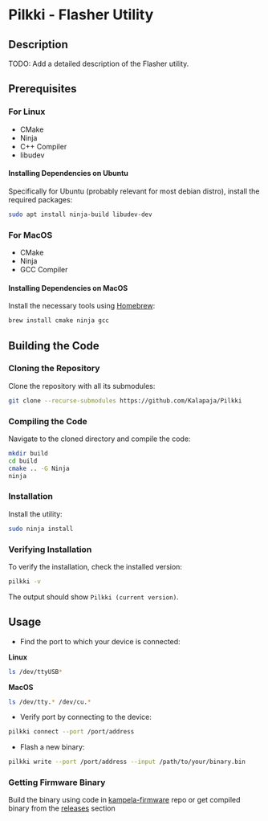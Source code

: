 Pilkki - Flasher Utility
===============

Description
-----------

TODO: Add a detailed description of the Flasher utility.

Prerequisites
-------------

### For Linux

*   CMake
*   Ninja
*   C++ Compiler
*   libudev

#### Installing Dependencies on Ubuntu

Specifically for Ubuntu (probably relevant for most debian distro), install the required packages:

```sh
sudo apt install ninja-build libudev-dev
```

### For MacOS

*   CMake
*   Ninja
*   GCC Compiler

#### Installing Dependencies on MacOS

Install the necessary tools using [Homebrew](https://brew.sh/):

```sh
brew install cmake ninja gcc
```

Building the Code
-----------------

### Cloning the Repository

Clone the repository with all its submodules:

```sh
git clone --recurse-submodules https://github.com/Kalapaja/Pilkki
```

### Compiling the Code

Navigate to the cloned directory and compile the code:

```sh
mkdir build 
cd build 
cmake .. -G Ninja 
ninja
```

### Installation

Install the utility:

```sh
sudo ninja install
```

### Verifying Installation

To verify the installation, check the installed version:

```sh
pilkki -v
```

The output should show `Pilkki (current version)`.

Usage
-----

*   Find the port to which your device is connected:

**Linux**    
```sh
ls /dev/ttyUSB*
```

**MacOS**    
```sh    
ls /dev/tty.* /dev/cu.*
```

*   Verify port by connecting to the device:
    
```sh
pilkki connect --port /port/address
```
    
*   Flash a new binary:
    
```sh
pilkki write --port /port/address --input /path/to/your/binary.bin
```
    
### Getting Firmware Binary

Build the binary using code in [kampela-firmware](https://github.com/Kalapaja/kampela-firmware) repo or get compiled binary from the [releases](https://github.com/Kalapaja/kampela-firmware/releases) section
